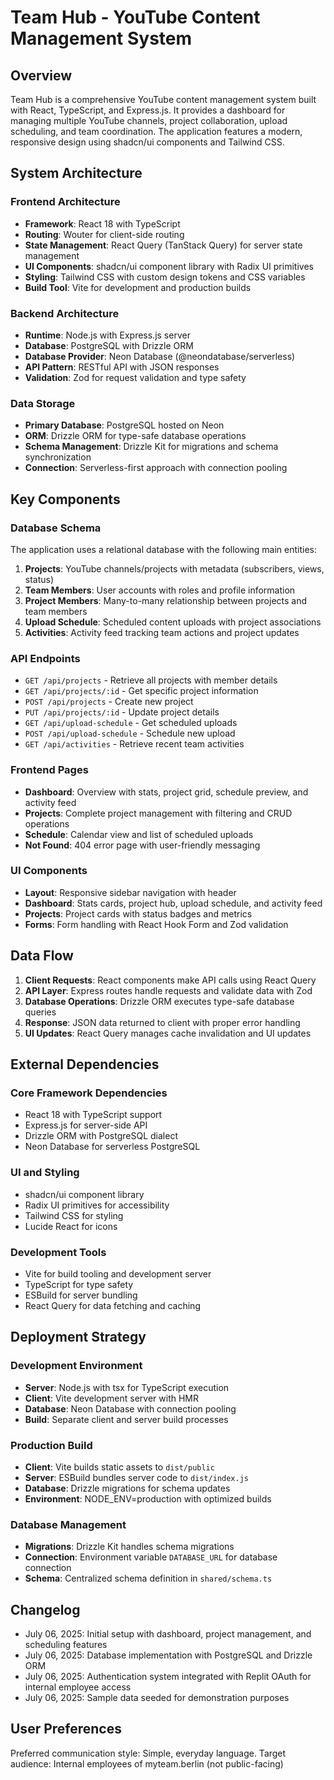 # Team Hub - YouTube Content Management System

## Overview

Team Hub is a comprehensive YouTube content management system built with React, TypeScript, and Express.js. It provides a dashboard for managing multiple YouTube channels, project collaboration, upload scheduling, and team coordination. The application features a modern, responsive design using shadcn/ui components and Tailwind CSS.

## System Architecture

### Frontend Architecture
- **Framework**: React 18 with TypeScript
- **Routing**: Wouter for client-side routing
- **State Management**: React Query (TanStack Query) for server state management
- **UI Components**: shadcn/ui component library with Radix UI primitives
- **Styling**: Tailwind CSS with custom design tokens and CSS variables
- **Build Tool**: Vite for development and production builds

### Backend Architecture
- **Runtime**: Node.js with Express.js server
- **Database**: PostgreSQL with Drizzle ORM
- **Database Provider**: Neon Database (@neondatabase/serverless)
- **API Pattern**: RESTful API with JSON responses
- **Validation**: Zod for request validation and type safety

### Data Storage
- **Primary Database**: PostgreSQL hosted on Neon
- **ORM**: Drizzle ORM for type-safe database operations
- **Schema Management**: Drizzle Kit for migrations and schema synchronization
- **Connection**: Serverless-first approach with connection pooling

## Key Components

### Database Schema
The application uses a relational database with the following main entities:

1. **Projects**: YouTube channels/projects with metadata (subscribers, views, status)
2. **Team Members**: User accounts with roles and profile information
3. **Project Members**: Many-to-many relationship between projects and team members
4. **Upload Schedule**: Scheduled content uploads with project associations
5. **Activities**: Activity feed tracking team actions and project updates

### API Endpoints
- `GET /api/projects` - Retrieve all projects with member details
- `GET /api/projects/:id` - Get specific project information
- `POST /api/projects` - Create new project
- `PUT /api/projects/:id` - Update project details
- `GET /api/upload-schedule` - Get scheduled uploads
- `POST /api/upload-schedule` - Schedule new upload
- `GET /api/activities` - Retrieve recent team activities

### Frontend Pages
- **Dashboard**: Overview with stats, project grid, schedule preview, and activity feed
- **Projects**: Complete project management with filtering and CRUD operations
- **Schedule**: Calendar view and list of scheduled uploads
- **Not Found**: 404 error page with user-friendly messaging

### UI Components
- **Layout**: Responsive sidebar navigation with header
- **Dashboard**: Stats cards, project hub, upload schedule, and activity feed
- **Projects**: Project cards with status badges and metrics
- **Forms**: Form handling with React Hook Form and Zod validation

## Data Flow

1. **Client Requests**: React components make API calls using React Query
2. **API Layer**: Express routes handle requests and validate data with Zod
3. **Database Operations**: Drizzle ORM executes type-safe database queries
4. **Response**: JSON data returned to client with proper error handling
5. **UI Updates**: React Query manages cache invalidation and UI updates

## External Dependencies

### Core Framework Dependencies
- React 18 with TypeScript support
- Express.js for server-side API
- Drizzle ORM with PostgreSQL dialect
- Neon Database for serverless PostgreSQL

### UI and Styling
- shadcn/ui component library
- Radix UI primitives for accessibility
- Tailwind CSS for styling
- Lucide React for icons

### Development Tools
- Vite for build tooling and development server
- TypeScript for type safety
- ESBuild for server bundling
- React Query for data fetching and caching

## Deployment Strategy

### Development Environment
- **Server**: Node.js with tsx for TypeScript execution
- **Client**: Vite development server with HMR
- **Database**: Neon Database with connection pooling
- **Build**: Separate client and server build processes

### Production Build
- **Client**: Vite builds static assets to `dist/public`
- **Server**: ESBuild bundles server code to `dist/index.js`
- **Database**: Drizzle migrations for schema updates
- **Environment**: NODE_ENV=production with optimized builds

### Database Management
- **Migrations**: Drizzle Kit handles schema migrations
- **Connection**: Environment variable `DATABASE_URL` for database connection
- **Schema**: Centralized schema definition in `shared/schema.ts`

## Changelog

- July 06, 2025: Initial setup with dashboard, project management, and scheduling features
- July 06, 2025: Database implementation with PostgreSQL and Drizzle ORM
- July 06, 2025: Authentication system integrated with Replit OAuth for internal employee access
- July 06, 2025: Sample data seeded for demonstration purposes

## User Preferences

Preferred communication style: Simple, everyday language.
Target audience: Internal employees of myteam.berlin (not public-facing)